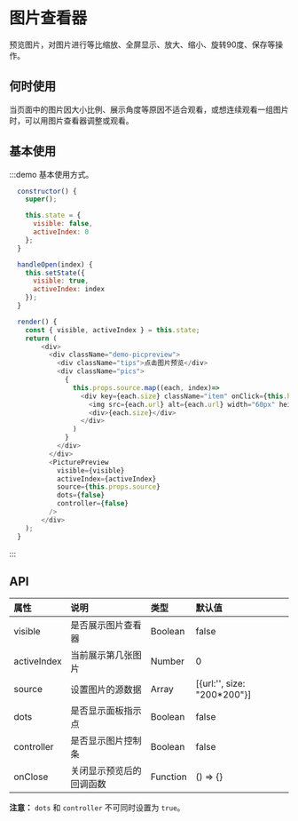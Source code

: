 # 图片查看器

预览图片，对图片进行等比缩放、全屏显示、放大、缩小、旋转90度、保存等操作。

## 何时使用

当页面中的图片因大小比例、展示角度等原因不适合观看，或想连续观看一组图片时，可以用图片查看器调整或观看。

## 基本使用

:::demo 基本使用方式。

```js
  constructor() {
    super();

    this.state = {
      visible: false,
      activeIndex: 0
    };
  }

  handleOpen(index) {
    this.setState({
      visible: true,
      activeIndex: index
    });
  }

  render() {
    const { visible, activeIndex } = this.state;
    return (
        <div>
          <div className="demo-picpreview">
            <div className="tips">点击图片预览</div>
            <div className="pics">
              {
                this.props.source.map((each, index)=>
                  <div key={each.size} className="item" onClick={this.handleOpen.bind(this, index)}>
                    <img src={each.url} alt={each.url} width="60px" height="60px" />
                    <div>{each.size}</div>
                  </div>
                )
              }
            </div>
          </div>
          <PicturePreview
            visible={visible}
            activeIndex={activeIndex}
            source={this.props.source}
            dots={false}
            controller={false}
          />
        </div>
    );
  }
```
:::


## API
|属性|说明|类型|默认值|
|:-|:-|:-|:-|
| visible | 是否展示图片查看器 | Boolean | false |
| activeIndex | 当前展示第几张图片 | Number | 0 |
| source | 设置图片的源数据 | Array | [{url:'', size: "200*200"}] |
| dots | 是否显示面板指示点 | Boolean | false |
| controller | 是否显示图片控制条 | Boolean | false |
| onClose | 关闭显示预览后的回调函数 | Function | () => {} |

**注意：** `dots` 和 `controller` 不可同时设置为 `true`。
